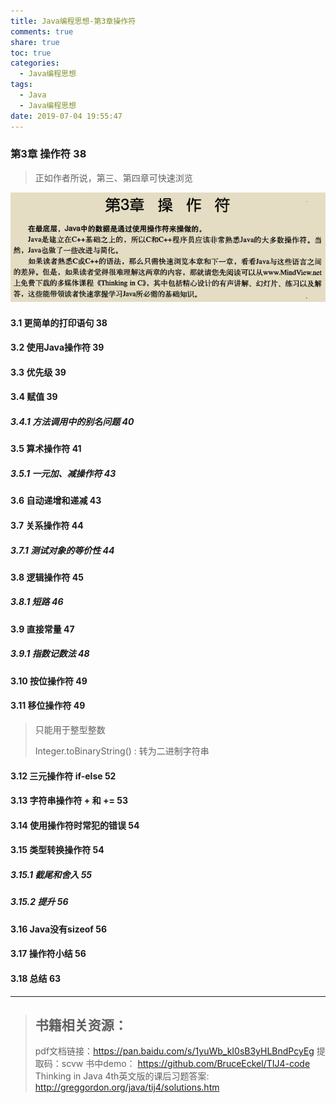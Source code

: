 ```yaml
---
title: Java编程思想-第3章操作符
comments: true
share: true
toc: true
categories:
  - Java编程思想
tags:
  - Java
  - Java编程思想
date: 2019-07-04 19:55:47
---
```




### 第3章 操作符 38

> 正如作者所说，第三、第四章可快速浏览

![](https://raw.githubusercontent.com/adolphmaster/hexo-next/master/blogPicture/20190717151223.png)

#### 3.1 更简单的打印语句 38
#### 3.2 使用Java操作符 39
#### 3.3 优先级 39
#### 3.4 赋值 39
##### 3.4.1 方法调用中的别名问题 40
#### 3.5 算术操作符 41
##### 3.5.1 一元加、减操作符 43
#### 3.6 自动递增和递减 43
#### 3.7 关系操作符 44
##### 3.7.1 测试对象的等价性 44
#### 3.8 逻辑操作符 45
##### 3.8.1 短路 46
#### 3.9 直接常量 47
##### 3.9.1 指数记数法 48
#### 3.10 按位操作符 49
#### 3.11 移位操作符 49

> 只能用于整型整数
>
> Integer.toBinaryString() : 转为二进制字符串

#### 3.12 三元操作符 if-else 52
#### 3.13 字符串操作符 + 和 += 53
#### 3.14 使用操作符时常犯的错误 54
#### 3.15 类型转换操作符 54
##### 3.15.1 截尾和舍入 55
##### 3.15.2 提升 56
#### 3.16 Java没有sizeof 56
#### 3.17 操作符小结 56
#### 3.18 总结 63





--------

> ## 书籍相关资源：
> 
> pdf文档链接：https://pan.baidu.com/s/1yuWb_kI0sB3yHLBndPcyEg 提取码：scvw 
> 书中demo： https://github.com/BruceEckel/TIJ4-code
>Thinking in Java 4th英文版的课后习题答案: http://greggordon.org/java/tij4/solutions.htm 